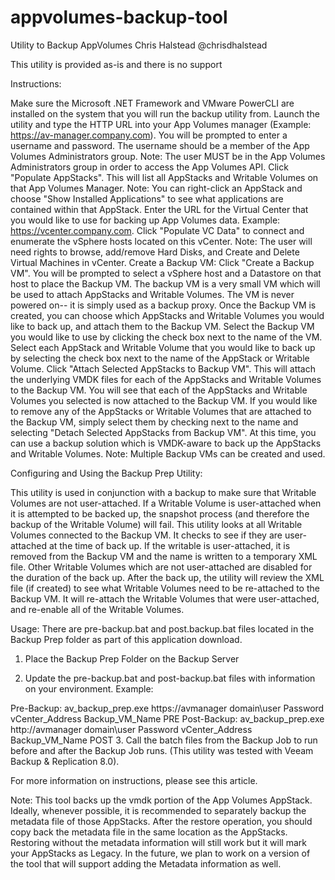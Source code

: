 # appvolumes-backup-tool
Utility to Backup AppVolumes
Chris Halstead
@chrisdhalstead

This utility is provided as-is and there is no support

Instructions:

Make sure the Microsoft .NET Framework and VMware PowerCLI are installed on the system that you will run the backup utility from.
Launch the utility and type the HTTP URL into your App Volumes manager (Example: https://av-manager.company.com). You will be prompted to enter a username and password. The username should be a member of the App Volumes Administrators group. Note: The user MUST be in the App Volumes Administrators group in order to access the App Volumes API.
Click "Populate AppStacks". This will list all AppStacks and Writable Volumes on that App Volumes Manager. Note: You can right-click an AppStack and choose "Show Installed Applications" to see what applications are contained within that AppStack.
Enter the URL for the Virtual Center that you would like to use for backing up App Volumes data. Example: https://vcenter.company.com.  Click "Populate VC Data" to connect and enumerate the vSphere hosts located on this vCenter. Note: The user will need rights to browse, add/remove Hard Disks, and Create and Delete Virtual Machines in vCenter.
Create a Backup VM: Click "Create a Backup VM". You will be prompted to select a vSphere host and a Datastore on that host to place the Backup VM. The backup VM is a very small VM which will be used to attach AppStacks and Writable Volumes. The VM is never powered on-- it is simply used as a backup proxy.
Once the Backup VM is created, you can choose which AppStacks and Writable Volumes you would like to back up, and attach them to the Backup VM.
Select the Backup VM you would like to use by clicking the check box next to the name of the VM.
Select each AppStack and Writable Volume that you would like to back up by selecting the check box next to the name of the AppStack or Writable Volume.
Click "Attach Selected AppStacks to Backup VM". This will attach the underlying VMDK files for each of the AppStacks and Writable Volumes to the Backup VM. You will see that each of the AppStacks and Writable Volumes you selected is now attached to the Backup VM.
If you would like to remove any of the AppStacks or Writable Volumes that are attached to the Backup VM, simply select them by checking next to the name and selecting "Detach Selected AppStacks from Backup VM".
At this time, you can use a backup solution which is VMDK-aware to back up the AppStacks and Writable Volumes.
Note: Multiple Backup VMs can be created and used.

Configuring and Using the Backup Prep Utility:

This utility is used in conjunction with a backup to make sure that Writable Volumes are not user-attached. If a Writable Volume is user-attached when it is attempted to be backed up, the snapshot process (and therefore the backup of the Writable Volume) will fail. This utility looks at all Writable Volumes connected to the Backup VM. It checks to see if they are user-attached at the time of back up. If the writable is user-attached, it is removed from the Backup VM and the name is written to a temporary XML file. Other Writable Volumes which are not user-attached are disabled for the duration of the back up. After the back up, the utility will review the XML file (if created) to see what Writable Volumes need to be re-attached to the Backup VM. It will re-attach the Writable Volumes that were user-attached, and re-enable all of the Writable Volumes.

Usage: There are pre-backup.bat and post.backup.bat files located in the Backup Prep folder as part of this application download.

1. Place the Backup Prep Folder on the Backup Server

2. Update the pre-backup.bat and post-backup.bat files with information on your environment. Example:

Pre-Backup: av_backup_prep.exe https://avmanager domain\user Password vCenter_Address Backup_VM_Name PRE
Post-Backup: av_backup_prep.exe http://avmanager domain\user Password vCenter_Address Backup_VM_Name POST
3. Call the batch files from the Backup Job to run before and after the Backup Job runs. (This utility was tested with Veeam Backup & Replication 8.0).

For more information on instructions, please see this article.

Note: This tool backs up the vmdk portion of the App Volumes AppStack. Ideally, whenever possible, it is recommended to separately backup the metadata file of those AppStacks. After the restore operation, you should copy back the metadata file in the same location as the AppStacks. Restoring without the metadata information will still work but it will mark your AppStacks as Legacy. In the future, we plan to work on a version of the tool that will support adding the Metadata information as well.
